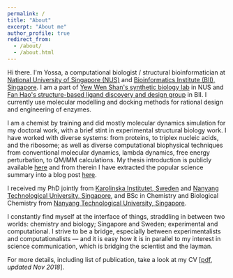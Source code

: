 ```yaml
---
permalink: /
title: "About"
excerpt: "About me"
author_profile: true
redirect_from: 
  - /about/
  - /about.html
---
```


Hi there. I'm Yossa, a computational biologist / structural bioinformatician at [National University of Singapore (NUS)](nus.edu.sg) and [Bioinformatics Institute (BII), Singapore](http://bii.a-star.edu.sg/). I am a part of [Yew Wen Shan's synthetic biology lab](https://bch.nus.edu.sg/pi/bchyws/) in NUS and [Fan Hao's structure-based ligand discovery and design group](http://www.bii.a-star.edu.sg/research/bmad/sldd.php) in BII. I currently use molecular modelling and docking methods for rational design and engineering of enzymes.

I am a chemist by training and did mostly molecular dynamics simulation for my doctoral work, with a brief stint in experimental structural biology work. I have worked with diverse systems: from proteins, to triplex nucleic acids, and the ribosome; as well as diverse computational biophysical techniques from conventional molecular dynamics, lambda dynamics, free energy perturbation, to QM/MM calculations. My thesis introduction is publicly available [here](https://openarchive.ki.se/xmlui/handle/10616/46043) and from therein I have extracted the popular science summary into a blog post [here](https://researcherblogski.wordpress.com/2017/12/08/8-postdoctoral/).

I received my PhD jointly from [Karolinska Institutet, Sweden](https://ki.se) and [Nanyang Technological University, Singapore](http://ntu.edu.sg), and BSc in Chemistry and Biological Chemistry from [Nanyang Technological University, Singapore](http://ntu.edu.sg).

I constantly find myself at the interface of things, straddling in between two worlds: chemistry and biology; Singapore and Sweden; experimental and computational. I strive to be a bridge, especially between experimentalists and computationalists — and it is easy how it is in parallel to my interest in science communication, which is bridging the scientist and the layman.

For more details, including list of publication, take a look at my CV [[pdf](https://yossadh.github.io/files/cv_public_20181117.pdf), _updated Nov 2018_].
